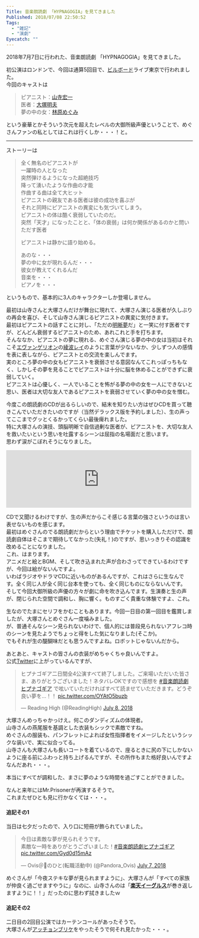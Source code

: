 ```yaml
---
Title: 音楽朗読劇 「HYPNAGOGIA」を見てきました
Published: 2018/07/08 22:50:52
Tags:
  - "雑記"
  - "演劇"
Eyecatch: ""
---
```

<p>2018年7月7日に行われた、音楽朗読劇 「HYPNAGOGIA」を見てきました。</p>

<p>初公演はロンドンで、今回は通算5回目で、<a class="keyword" href="http://d.hatena.ne.jp/keyword/%A5%D3%A5%EB%A5%DC%A1%BC%A5%C9">ビルボード</a>ライブ東京で行われました。<br/>
今回のキャストは</p>

<blockquote><p>ピアニスト：<a class="keyword" href="http://d.hatena.ne.jp/keyword/%BB%B3%BB%FB%B9%A8%B0%EC">山寺宏一</a><br/>
医者：<a class="keyword" href="http://d.hatena.ne.jp/keyword/%C2%E7%C4%CD%CC%C0%C9%D7">大塚明夫</a><br/>
夢の中の女：<a class="keyword" href="http://d.hatena.ne.jp/keyword/%CE%D3%B8%B6%A4%E1%A4%B0%A4%DF">林原めぐみ</a></p></blockquote>

<p>という豪華とかそういう次元を超えたレベルの大御所級声優ということで、めぐさんファンの私としてはこれは行くしか・・・！と。</p>

***

<p>ストーリーは</p>

<blockquote><p>全く無名のピアニストが<br/>
一躍時の人となった<br/>
突然弾けるようになった超絶技巧<br/>
降って湧いたような作曲の才能<br/>
作曲する曲は全て大ヒット<br/>
ピアニストの親友である医者は彼の成功を喜ぶが<br/>
それと同時にピアニストの異変にも気づいてしまう。<br/>
ピアニストの体は酷く衰弱していたのだ。<br/>
突然「天才」になったことと、「体の衰弱」は何か関係があるのかと問いただす医者</p>

<p>ピアニストは静かに語り始める。</p>

<p>あのな・・・<br/>
夢の中に女が現れるんだ・・・<br/>
彼女が教えてくれるんだ<br/>
音楽を・・・<br/>
ピアノを・・・</p></blockquote>

<p>というもので、基本的に3人のキャラクターしか登場しません。</p>

<p>最初は山寺さんと大塚さんだけが舞台に現れて、大塚さん演じる医者が久しぶりの再会を喜び、そして山寺さん演じるピアニストの異変に気付きます。<br/>
最初はピアニストの話すことに対し、「ただの<a class="keyword" href="http://d.hatena.ne.jp/keyword/%CC%C0%DA%F2%CC%B4">明晰夢</a>だ」と一笑に付す医者ですが、どんどん衰弱するピアニストのため、あれこれと手を打ちます。<br/>
そんななか、ピアニストの夢に現れる、めぐさん演じる夢の中の女は当初はそれこそ<a class="keyword" href="http://d.hatena.ne.jp/keyword/%A5%A8%A5%F4%A5%A1%A5%F3%A5%B2%A5%EA%A5%AA%A5%F3">エヴァンゲリオン</a>の<a class="keyword" href="http://d.hatena.ne.jp/keyword/%B0%BD%C7%C8%A5%EC%A5%A4">綾波レイ</a>のように言葉が少ないなか、少しずつ人の感情を表に表しながら、ピアニストとの交流を楽しんでます。<br/>
実のところ夢の中の女もピアニストを衰弱させる意図なんてこれっぽっちもなく、しかしその夢を見ることでピアニストは十分に脳を休めることができずに衰弱していく。<br/>
ピアニストは心優しく、一人でいることを怖がる夢の中の女を一人にできないと思い、医者は大切な友人であるピアニストを衰弱させていく夢の中の女を憎む。</p>

<p>今度この朗読劇のCDが出るらしいので、結末を知りたい方はぜひCDを買って聴きこんでいただきたいのですが（当然デラックス版を予約しました）、生の声ってここまでグッとくるかってくらい最後痺れました。 <br/>
特に大塚さんの演技、頭脳明晰で自信過剰な医者が、ピアニストを、大切な友人を救いたいという思いを吐露するシーンは屈指の名場面だと思います。<br/>
思わず涙がこぼれそうになりました。</p>

<p><iframe src="https://hatenablog-parts.com/embed?url=https%3A%2F%2Fwww.sonymusicshop.jp%2Fm%2Fitem%2FitemShw.php%3Fsite%3DS%26ima%3D4930%26cd%3DVVCL000001305" title="音楽朗読劇｢HYPNAGOGIA～ﾋﾌﾟﾅｺﾞｷﾞｱ～｣ﾃﾞﾗｯｸｽ･ｴﾃﾞｨｼｮﾝ【完全生産限定盤】" class="embed-card embed-webcard" scrolling="no" frameborder="0" style="display: block; width: 100%; height: 155px; max-width: 500px; margin: 10px 0px;"></iframe></p>

<p>CDで又聞けるわけですが、生の声だからこそ感じる言葉の強さというのは言い表せないものを感じます。<br/>
最初はめぐさんのでる朗読劇だからという理由でチケットを購入しただけで、朗読劇自体はそこまで期待してなかった(失礼！)のですが、思いっきりその認識を改めることになりました。<br/>
これ、はまります。<br/>
アニメだと絵とBGM、そして吹き込まれた声が合わさってできているわけですが、今回は絵がないんですよ。<br/>
いわばラジオやドラマCDに近いものがあるんですが、これはさらに生なんです。全く同じ人が全く同じ台本を使っても、全く同じものにならないんです。<br/>
そして今回大御所級の声優の方々が劇に命を吹き込んでます。生演奏と生の声が、閉じられた空間で調和し、胸に響く。ものすごく貴重な体験ですよ、これ。</p>

<p>生なのでたまにセリフをかむこともあります。今回一日目の第一回目を鑑賞しましたが、大塚さんとめぐさん一度噛みました。<br/>
が、普通そんなシーン見られないわけで、個人的には普段見られないアフレコ時のシーンを見たようでちょっと得をした気になりました(そこか)。<br/>
でもそれが生の醍醐味だとも思うんですよね。ロボットじゃないんだから。</p>

<p>あとあと、キャストの皆さんの衣装がめちゃくちゃ良いんですよ。<br/>
公式<a class="keyword" href="http://d.hatena.ne.jp/keyword/Twitter">Twitter</a>に上がっているんですが、</p>

<p><blockquote class="twitter-tweet" data-lang="HASH(0xa832770)"><p lang="ja" dir="ltr">ヒプナゴギア二日間全4公演すべて終了しました。ご来場いただいた皆さま、ありがとうございました！ネタバレOKですので感想を <a href="https://twitter.com/hashtag/%E9%9F%B3%E6%A5%BD%E6%9C%97%E8%AA%AD%E5%8A%87%E3%83%92%E3%83%97%E3%83%8A%E3%82%B4%E3%82%AE%E3%82%A2?src=hash&amp;ref_src=twsrc%5Etfw">#音楽朗読劇ヒプナゴギア</a> で呟いていただければすべて読ませていただきます。どうぞ良い夢を…！！ <a href="https://t.co/OYAtO5buzb">pic.twitter.com/OYAtO5buzb</a></p>&mdash; Reading High (@ReadingHigh) <a href="https://twitter.com/ReadingHigh/status/1015941044062392321?ref_src=twsrc%5Etfw">July 8, 2018</a></blockquote><script async src="https://platform.twitter.com/widgets.js" charset="utf-8"></script></p>

<p>大塚さんめっちゃかっけえ。何このダンディズムの体現者。  <br/>
山寺さんの燕尾服を基調とした衣装もシックで素敵ですね。<br/>
めぐさんの服装も、パンフレットによれば女性指揮者をイメージしたというシックな装いで、実に似合ってる。<br/>
山寺さんも大塚さんも長いコートを着ているので、座るときに尻の下にしかないように座る前にふわっと持ち上げるんですが、その所作もまた格好良いんですよなんだあれ・・・。</p>

<p>本当にすべてが調和した、まさに夢のような時間を過ごすことができました。</p>

<p>なんと来年にはMr.Prisonerが再演するそうで。<br/>
これまたぜひとも見に行かなくては・・・。</p>

<h4>追記その1</h4>

<p>当日は七夕だったので、入り口に短冊が飾られていました。</p>

<p><blockquote class="twitter-tweet" data-lang="HASH(0xd6282e8)"><p lang="ja" dir="ltr">今日は素敵な夢が見られそうです。<br>素敵な一時をありがとうございました！<a href="https://twitter.com/hashtag/%E9%9F%B3%E6%A5%BD%E6%9C%97%E8%AA%AD%E5%8A%87%E3%83%92%E3%83%97%E3%83%8A%E3%82%B4%E3%82%AE%E3%82%A2?src=hash&amp;ref_src=twsrc%5Etfw">#音楽朗読劇ヒプナゴギア</a> <a href="https://t.co/Gyd0d15mAz">pic.twitter.com/Gyd0d15mAz</a></p>&mdash; Ovis＠🐑のひと(転職活動中) (@Pandora_Ovis) <a href="https://twitter.com/Pandora_Ovis/status/1015521877517729793?ref_src=twsrc%5Etfw">July 7, 2018</a></blockquote><script async src="https://platform.twitter.com/widgets.js" charset="utf-8"></script>
めぐさんが「今夜ステキな夢が見られますように」、大塚さんが「すべての家族が仲良く過ごせますやうに」なのに、山寺さんのは「<b><a class="keyword" href="http://d.hatena.ne.jp/keyword/%B3%DA%C5%B7%A5%A4%A1%BC%A5%B0%A5%EB%A5%B9">楽天イーグルス</a></b>が巻き返しますように！！」だったのに思わず拭きましたｗ</p>

<h4>追記その2</h4>

<p>二日目の2回目公演ではカーテンコールがあったそうで。<br/>
大塚さんが<a class="keyword" href="http://d.hatena.ne.jp/keyword/%A5%A2%A5%C3%A5%C1%A5%E7%A5%F3%A5%D6%A5%EA%A5%B1">アッチョンブリケ</a>をやったそうで何それ見たかった・・・。</p>
